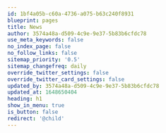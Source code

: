 ```yaml
---
id: 1bf4a05b-c60a-4736-a075-b63c240f8931
blueprint: pages
title: News
author: 3574a48a-d509-4c9e-9e37-5b83b6cfdc78
use_meta_keywords: false
no_index_page: false
no_follow_links: false
sitemap_priority: '0.5'
sitemap_changefreq: daily
override_twitter_settings: false
override_twitter_card_settings: false
updated_by: 3574a48a-d509-4c9e-9e37-5b83b6cfdc78
updated_at: 1648650404
heading: h1
show_in_menu: true
is_button: false
redirect: '@child'
---
```

